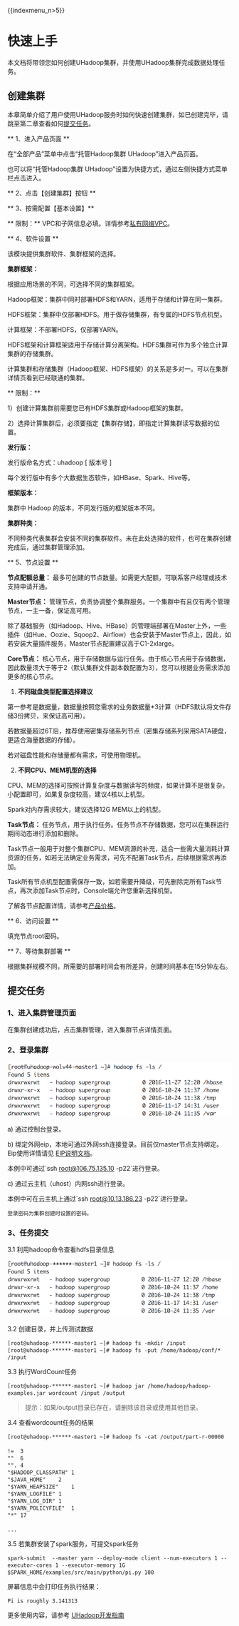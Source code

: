 {{indexmenu_n>5}}

# 快速上手

本文档将带领您如何创建UHadoop集群，并使用UHadoop集群完成数据处理任务。

## 创建集群

本章简单介绍了用户使用UHadoop服务时如何快速创建集群，如已创建完毕，请跳至第二章查看如何[提交任务](http://docs.ucloud.cn/analysis/uhadoop/speedstart#提交任务)。

** 1、进入产品页面 **

在“全部产品”菜单中点击“托管Hadoop集群 UHadoop”进入产品页面。

也可以将“托管Hadoop集群 UHadoop”设置为快捷方式，通过左侧快捷方式菜单栏点击进入。

** 2、点击【创建集群】按钮 **

** 3、按需配置【基本设置】**

** 限制：**
VPC和子网信息必填。详情参考[私有网络VPC](https://docs.ucloud.cn/network/vpc/vpc)。

** 4、软件设置 **

该模块提供集群软件、集群框架的选择。

**集群框架：**

根据应用场景的不同，可选择不同的集群框架。

Hadoop框架：集群中同时部署HDFS和YARN，适用于存储和计算在同一集群。

HDFS框架：集群中仅部署HDFS。用于做存储集群，有专属的HDFS节点机型。

计算框架：不部署HDFS，仅部署YARN。

HDFS框架和计算框架适用于存储计算分离架构。HDFS集群可作为多个独立计算集群的存储集群。

计算集群和存储集群（Hadoop框架、HDFS框架）的关系是多对一。可以在集群详情页看到已经联通的集群。

** 限制：**

1）创建计算集群前需要您已有HDFS集群或Hadoop框架的集群。

2）选择计算集群后，必须要指定【集群存储】，即指定计算集群读写数据的位置。

**发行版：**

发行版命名方式：uhadoop \[ 版本号 \]

每个发行版中有多个大数据生态软件，如HBase、Spark、Hive等。

**框架版本：**

集群中 Hadoop 的版本，不同发行版的框架版本不同。

**集群种类：**

不同种类代表集群会安装不同的集群软件。未在此处选择的软件，也可在集群创建完成后，通过集群管理添加。

** 5、节点设置 **

**节点配额总量：** 最多可创建的节点数量。如需更大配额，可联系客户经理或技术支持申请开通。

**Master节点：** 管理节点，负责协调整个集群服务。一个集群中有且仅有两个管理节点，一主一备，保证高可用。

除了基础服务（如Hadoop、Hive、HBase）的管理端部署在Master上外，一些插件（如Hue、Oozie、Sqoop2、Airflow）也会安装于Master节点上，因此，如若安装大量插件服务，Master节点配置建议高于C1-2xlarge。

**Core节点：**
核心节点，用于存储数据与运行任务。由于核心节点用于存储数据，因此数量须大于等于2（默认集群文件副本数配置为3），您可以根据业务需求添加更多的核心节点。

 1. **不同磁盘类型配置选择建议**

第一参考是数据量，数据量按照您需求的业务数据量\*3计算（HDFS默认将文件存储3份拷贝，来保证高可用）。

若数据量超过6T后，推荐使用密集存储系列节点（密集存储系列采用SATA硬盘，更适合海量数据的存储）。

若对磁盘性能和存储量都有需求，可使用物理机。

 2. **不同CPU、MEM机型的选择**

CPU、MEM的选择可按照计算复杂度与数据读写的频度，如果计算不是很复杂，小配置即可，如果复杂度较高，建议4核以上机型。

Spark对内存需求较大，建议选择12G MEM以上的机型。

**Task节点：** 任务节点，用于执行任务。任务节点不存储数据，您可以在集群运行期间动态进行添加和删除。

Task节点一般用于对整个集群CPU、MEM资源的补充，适合一些需大量消耗计算资源的任务，如若无法确定业务需求，可先不配置Task节点，后续根据需求再添加。

Task所有节点机型配置需保存一致，如若需要升降级，可先删除完所有Task节点，再次添加Task节点时，Console端允许您重新选择机型。

了解各节点配置详情，请参考[产品价格](https://docs.ucloud.cn/analysis/uhadoop/price)。

** 6、访问设置 **

填充节点root密码。

** 7、等待集群部署 **

根据集群规模不同，所需要的部署时间会有所差异，创建时间基本在15分钟左右。

## 提交任务

### 1、进入集群管理页面

在集群创建成功后，点击集群管理，进入集群节点详情页面。

### 2、登录集群

![](/images/uhadoop-12.png)

a) 通过控制台登录。

b) 绑定外网eip，本地可通过外网ssh连接登录。目前仅master节点支持绑定。Eip使用详情请见
[EIP说明文档](https://docs.ucloud.cn/network/unet/eip)。

本例中可通过\`ssh root@106.75.135.10 -p22\`进行登录。

c) 通过云主机（uhost）内网ssh进行登录。

本例中可在云主机上通过\`ssh root@10.13.186.23 -p22\`进行登录。

    登录密码为集群创建时设置的密码。

### 3、任务提交

3.1 利用hadoop命令查看hdfs目录信息

![](/images/uhadoop-13.png)

3.2 创建目录，并上传测试数据

```
[root@uhadoop-******-master1 ~]# hadoop fs -mkdir /input
[root@uhadoop-******-master1 ~]# hadoop fs -put /home/hadoop/conf/* /input
```

3.3 执行WordCount任务

```
[root@uhadoop-******-master1 ~]# hadoop jar /home/hadoop/hadoop-examples.jar wordcount /input /output
```

> 提示：如果/output目录已存在，请删除该目录或使用其他目录。

3.4 查看wordcount任务的结果

```
[root@uhadoop-******-master1 ~]# hadoop fs -cat /output/part-r-00000

!=  3
""  6
"". 4
"$HADOOP_CLASSPATH" 1
"$JAVA_HOME"    2
"$YARN_HEAPSIZE"    1
"$YARN_LOGFILE" 1
"$YARN_LOG_DIR" 1
"$YARN_POLICYFILE"  1
"*" 17

...
```

3.5 若集群安装了spark服务，可提交spark任务

    spark-submit  --master yarn --deploy-mode client --num-executors 1 --executor-cores 1 --executor-memory 1G $SPARK_HOME/examples/src/main/python/pi.py 100

屏幕信息中会打印任务执行结果：

    Pi is roughly 3.141313

更多使用内容，请参考
[UHadoop开发指南](https://doc.ucloud.cn/analysis/uhadoop/developer)
